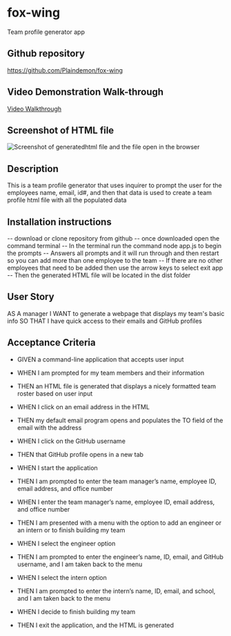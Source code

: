 # fox-wing
Team profile generator app
## Github repository
https://github.com/Plaindemon/fox-wing

## Video Demonstration Walk-through
[Video Walkthrough](https://watch.screencastify.com/v/5XaP7iEGMuPEKwVY14Vg)

## Screenshot of HTML file
![Screenshot of generatedhtml file and the file open in the browser <img src="images/screenshot.png" width="250"/>](images/screenshot)

## Description
 This is a team profile generator that uses inquirer to prompt the user for the employees name, email, id#, and then that data is used to create a team profile html file with all the populated data 

 ## Installation instructions
 -- download or clone repository from github 
 -- once downloaded open the command terminal 
 -- In the terminal run the command node app.js to begin the prompts 
 -- Answers all prompts and it will run through and then restart so you can add more than one employee to the team
 -- If there are no other employees that need to be added then use the arrow keys to select exit app
 -- Then the generated HTML file will be located in the dist folder
 

## User Story
AS A manager
I WANT to generate a webpage that displays my team's basic info
SO THAT I have quick access to their emails and GitHub profiles

## Acceptance Criteria 

* GIVEN a command-line application that accepts user input
* WHEN I am prompted for my team members and their information
* THEN an HTML file is generated that displays a nicely formatted team roster based on user input

* WHEN I click on an email address in the HTML
* THEN my default email program opens and populates the TO field of the email with the address

* WHEN I click on the GitHub username
* THEN that GitHub profile opens in a new tab

* WHEN I start the application
* THEN I am prompted to enter the team manager’s name, employee ID, email address, and office number

* WHEN I enter the team manager’s name, employee ID, email address, and office number
* THEN I am presented with a menu with the option to add an engineer or an intern or to finish building my team

* WHEN I select the engineer option
* THEN I am prompted to enter the engineer’s name, ID, email, and GitHub username, and I am taken back to the menu

* WHEN I select the intern option
* THEN I am prompted to enter the intern’s name, ID, email, and school, and I am taken back to the menu

* WHEN I decide to finish building my team
* THEN I exit the application, and the HTML is generated